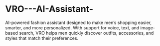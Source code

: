 # VRO---AI-Assistant-
AI-powered fashion assistant designed to make men’s shopping easier, smarter, and more personalized. With support for voice, text, and image-based search, VRO helps men quickly discover outfits, accessories, and styles that match their preferences.
